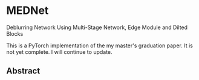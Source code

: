 # MEDNet
Deblurring Network Using Multi-Stage Network, Edge Module and Dilted Blocks 

This is a PyTorch implementation of the my master's graduation paper. It is not yet complete. I will continue to update.

## Abstract
